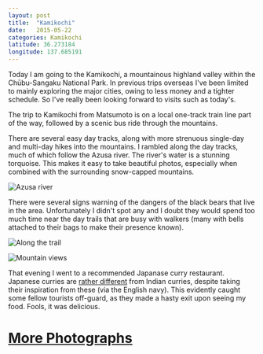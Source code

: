 ```yaml
---
layout: post
title:  "Kamikochi"
date:   2015-05-22
categories: Kamikochi
latitude: 36.273184
longitude: 137.685191
---
```


Today I am going to the Kamikochi, a mountainous highland valley within the Chūbu-Sangaku National Park. In previous trips overseas I've been limited to mainly exploring the major cities, owing to less money and a tighter schedule. So I've really been looking forward to visits such as today's.

The trip to Kamikochi from Matsumoto is on a local one-track train line part of the way, followed by a scenic bus ride through the mountains.

There are several easy day tracks, along with more strenuous single-day and multi-day hikes into the mountains. I rambled along the day tracks, much of which follow the Azusa river. The river's water is a stunning torquoise. This makes it easy to take beautiful photos, especially when combined with the surrounding snow-capped mountains.

![Azusa river](https://lh3.googleusercontent.com/OA_Cv1H8gckDjUrjMtABVSkKEPDB6WIQHToHM09kltE=w1201-h800-no)

There were several signs warning of the dangers of the black bears that live in the area. Unfortunately I didn't spot any and I doubt they would spend too much time near the day trails that are busy with walkers (many with bells attached to their bags to make their presence known).

![Along the trail](https://lh3.googleusercontent.com/uF6LLomkIMl2FV1yAHShsLpig41BOHg7EYVnzM62Ek8=w1201-h800-no)

![Mountain views](https://lh3.googleusercontent.com/2KTQgMy88dWFR5lQhVdmEyWjxlfUklsKUSAtn19z8Us=w1201-h800-no)

That evening I went to a recommended Japanase curry restaurant. Japanese curries are [rather different](http://en.wikipedia.org/wiki/Japanese_curry) from Indian curries, despite taking their inspiration from these (via the English navy). This evidently caught some fellow tourists off-guard, as they made a hasty exit upon seeing my food. Fools, it was delicious.

# [More Photographs](https://goo.gl/photos/2RYRiFZja2QWiTse6)
